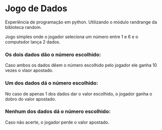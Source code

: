 # Jogo de Dados

Experiência de programação em python. Utilizando o módulo randrange da bibloteca random.

Jogo simples onde o jogador seleciona um número entre 1 e 6 e o computsdor lança 2 dados.

### Os dois dados dão o número escolhido:
Caso ambos os dados dêem o número escolhido pelo jogador ele ganha 10 vezes o vlaor apostado.

### Um dos dados dá o número escolhido:
No caso de apenas 1 dos dados dar o valor escolhido, o jogador ganha o dobro do valor apostado.

### Nenhum dos dados dá o número escolhido:
Caso não acerte, o jogador perde o valor apostado.
